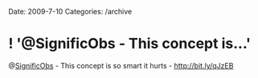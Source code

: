 Date: 2009-7-10
Categories: /archive

# ! '@SignificObs - This concept is...'

@<a href="http://twitter.com/SignificObs">SignificObs</a> - This concept is so smart it hurts - <a href="http://bit.ly/qJzEB" rel="nofollow">http://bit.ly/qJzEB</a>
